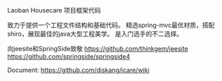 
Laoban Housecare 项目框架代码

致力于提供一个工程文件结构和基础代码。
精选spring-mvc最优材质，搭配shiro，展现最佳的java大型工程美学。
是入门选手的不二选择。

向jeesite和SpringSide致敬
https://github.com/thinkgem/jeesite
https://github.com/springside/springside4

Document: https://github.com/diskang/icare/wiki
